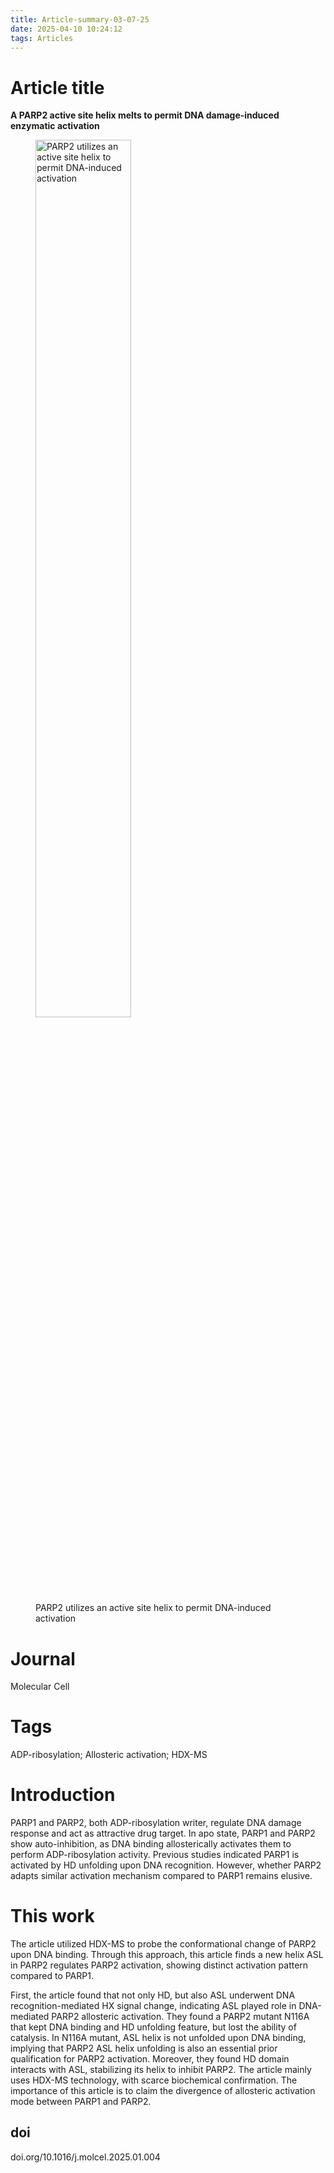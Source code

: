 ```yaml
---
title: Article-summary-03-07-25
date: 2025-04-10 10:24:12
tags: Articles
---
```


# Article title

**A PARP2 active site helix melts to permit DNA damage-induced enzymatic activation**

<figure>
    <img src="image-20250410102530836.png" alt="PARP2 utilizes an active site helix to permit DNA-induced activation" width="60%"/>
    <figcaption>PARP2 utilizes an active site helix to permit DNA-induced activation</figcaption>
</figure>

# Journal

Molecular Cell

# Tags

ADP-ribosylation; Allosteric activation; HDX-MS

<!--more-->

# Introduction

PARP1 and PARP2, both ADP-ribosylation writer, regulate DNA damage response and act as attractive drug target. In apo state, PARP1 and PARP2 show auto-inhibition, as DNA binding allosterically activates them to perform ADP-ribosylation activity. Previous studies indicated PARP1 is activated by HD unfolding upon DNA recognition. However, whether PARP2 adapts similar activation mechanism compared to PARP1 remains elusive. 

# This work

The article utilized HDX-MS to probe the conformational change of PARP2 upon DNA binding. Through this approach, this article finds a new helix ASL in PARP2  regulates PARP2 activation, showing distinct activation pattern compared to PARP1.

First, the article found that not only HD, but also ASL underwent DNA recognition-mediated HX signal change, indicating ASL played role in DNA-mediated PARP2 allosteric activation. They found a PARP2 mutant N116A that kept DNA binding and HD unfolding feature, but lost the ability of catalysis. In N116A mutant, ASL helix is not unfolded upon DNA binding, implying that PARP2 ASL helix unfolding is also an essential prior qualification for PARP2 activation. Moreover, they found HD domain interacts with ASL, stabilizing its helix to inhibit PARP2. The article mainly uses HDX-MS technology, with scarce biochemical confirmation. The importance of this article is to claim the divergence of allosteric activation mode between PARP1 and PARP2.



## doi

doi.org/10.1016/j.molcel.2025.01.004

